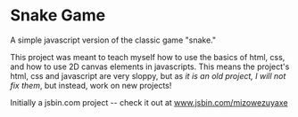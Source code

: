 # Snake Game
A simple javascript version of the classic game "snake."

This project was meant to teach myself how to use the basics of html, css, and how to use 2D canvas elements in javascripts. This means the project's html, css and javascript are very sloppy, but as *it is an old project, I will not fix them*, but instead, work on new projects!

Initially a jsbin.com project -- check it out at www.jsbin.com/mizowezuyaxe
